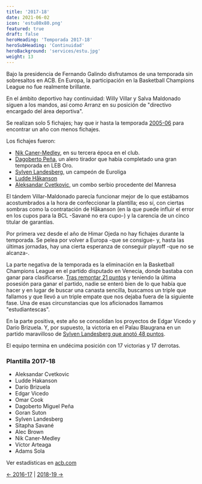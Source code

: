 ```yaml
---
title: '2017-18'
date: 2021-06-02
icon: 'estu80x80.png'
featured: true
draft: false
heroHeading: 'Temporada 2017-18'
heroSubHeading: 'Continuidad'
heroBackground: 'services/estu.jpg'
weight: 13
---
```


Bajo la presidencia de Fernando Galindo disfrutamos de una temporada sin sobresaltos en ACB. En Europa, la participación en la Basketball Champions League no fue realmente brillante.

En el ámbito deportivo hay continuidad: Willy Villar y Salva Maldonado siguen a los mandos, así como Arranz en su posición de "directivo encargado del área deportiva".

Se realizan solo 5 fichajes; hay que ir hasta la temporada [2005-06](https://nuestroestu.es/cronologia/2005-06) para encontrar un año con menos fichajes.

Los fichajes fueron:

* [Nik Caner-Medley](https://www.movistarestudiantes.com/liga-endesa/altas-bajas/nik-caner-medley-regresa-a-movistar-estudiantes/), en su tercera época en el club.
* [Dagoberto Peña](https://www.movistarestudiantes.com/liga-endesa/altas-bajas/dago-pena-puntos-para-movistar-estudiantes/), un alero tirador que había completado una gran temporada en LEB Oro.
* [Sylven Landesberg](https://as.com/baloncesto/2017/08/01/acb/1501588653_778067.html), un campeón de Euroliga
* [Ludde Håkanson](https://www.solobasket.com/liga-endesa/ludde-hakanson-jugador-de-movistar-estudiantes-para-las-tres-proximas-temporadas)
* [Aleksandar Cvetkovic](https://www.movistarestudiantes.com/liga-endesa/altas-bajas/aleksandar-cvetkovic-cierra-la-plantilla-de-movistar-estudiantes/), un combo serbio procedente del Manresa

El tándem Villar-Maldonado parecía funcionar mejor de lo que estábamos acostumbrados a la hora de confeccionar la plantilla; eso sí, con ciertas sombras como la contratación de Håkanson (en la que puede influir el error en los cupos para la BCL -Savané no era cupo-) y la carencia de un cinco titular de garantías.

Por primera vez desde el año de Himar Ojeda no hay fichajes durante la temporada. Se pelea por volver a Europa -que se consigue- y, hasta las últimas jornadas, hay una cierta esperanza de conseguir playoff -que no se alcanza-.

La parte negativa de la temporada es la eliminación en la Basketball Champions League en el partido disputado en Venecia, donde bastaba con ganar para clasificarse. [Tras remontar 21 puntos](https://www.marca.com/baloncesto/champions-league/2018/02/06/5a7a006ee2704e0f5e8b45f2.html) y teniendo la última posesión para ganar el partido, nadie se enteró bien de lo que había que hacer y en lugar de buscar una canasta sencilla, buscamos un triple que fallamos y que llevó a un triple empate que nos dejaba fuera de la siguiente fase. Una de esas circunstancias que los aficionados llamamos "estudiantescas".

En la parte positiva, este año se consolidan los proyectos de Edgar Vicedo y Darío Brizuela. Y, por supuesto, la victoria en el Palau Blaugrana en un partido maravilloso de [Sylven Landesberg que anotó 48 puntos](https://www.gigantes.com/liga-endesa/sylven-landesberg-best-acb/).

El equipo termina en undécima posición con 17 victorias y 17 derrotas.

### Plantilla 2017-18

- Aleksandar Cvetkovic
- Ludde Hakanson
- Darío Brizuela
- Edgar Vicedo
- Omar Cook
- Dagoberto Miguel Peña
- Goran Suton
- Sylven Landesberg
- Sitapha Savané
- Alec Brown
- Nik Caner-Medley
- Víctor Arteaga
- Adams Sola

Ver estadísticas en [acb.com](https://www.acb.com/club/estadisticas/id/6/temporada_id/2017)

[← 2016-17](https://nuestroestu.es/cronologia/2016-17/) | [2018-19 →](https://nuestroestu.es/cronologia/2018-19/)